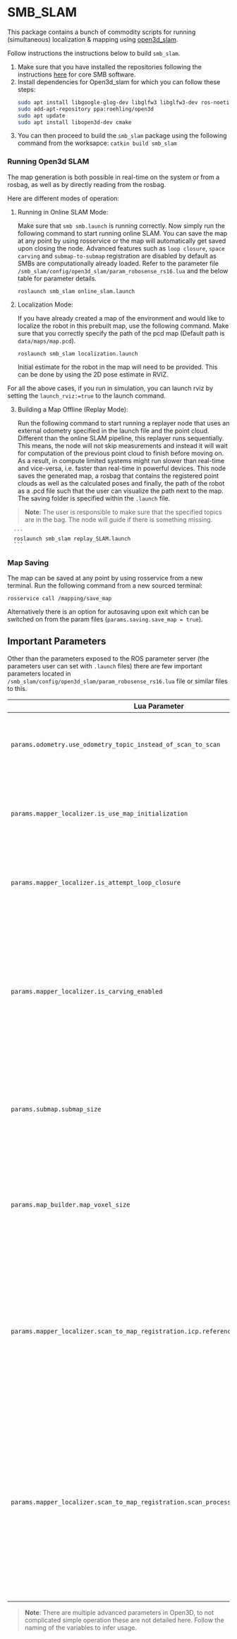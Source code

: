 # SMB_SLAM
This package contains a bunch of commodity scripts for running (simultaneous) localization & mapping using [open3d_slam](https://github.com/ETHZ-RobotX/open3d_slam_advanced_rss_2024_public).

Follow instructions the instructions below to build ```smb_slam```.

1. Make sure that you have installed the repositories following the instructions [here](https://ethz-robotx.github.io/SuperMegaBot/core-software/installation_core.html) for core SMB software.
2. Install dependencies for Open3d_slam for which you can follow these steps:
     ```bash
     sudo apt install libgoogle-glog-dev libglfw3 libglfw3-dev ros-noetic-jsk-rviz-plugins liblua5.2-dev
     sudo add-apt-repository ppa:roehling/open3d
     sudo apt update
     sudo apt install libopen3d-dev cmake
     ```
3. You can then proceed to build the `smb_slam` package using the following command from the worksapce: `catkin build smb_slam`

### Running Open3d SLAM

The map generation is both possible in real-time on the system or from a rosbag, as well as by directly reading from the rosbag. 

Here are different modes of operation:

1. Running in Online SLAM Mode:

      Make sure that `smb smb.launch` is running correctly. Now simply run the following command to start running online SLAM. You can save the map at any point by using rosservice or the map will automatically get saved upon closing the node. Advanced features such as `loop closure`, `space carving` and `submap-to-submap` registration are disabled by default as SMBs are computationally already loaded. Refer to the parameter file `/smb_slam/config/open3d_slam/param_robosense_rs16.lua` and the below table for parameter details.
      
      ```
      roslaunch smb_slam online_slam.launch
      ```

2. Localization Mode:

      If you have already created a map of the environment and would like to localize the robot in this prebuilt map, use the following command. Make sure that you correctly specify the path of the pcd map (Default path is `data/maps/map.pcd`).
      ```
      roslaunch smb_slam localization.launch 
      ```
     Initial estimate for the robot in the map will need to be provided. This can be done by using the 2D pose estimate in RVIZ.
   
For all the above cases, if you run in simulation, you can launch rviz by setting the `launch_rviz:=true` to the launch command.


3. Building a Map Offline (Replay Mode):

     Run the following command to start running a replayer node that uses an external odometry specified in the launch file and the point cloud. Different than the online SLAM pipeline, this replayer runs sequentially. This means, the node will not skip measurements and instead it will wait for computation of the previous point cloud to finish before moving on. As a result, in compute limited systems might run slower than real-time and vice-versa, i.e. faster than real-time in powerful devices. This node saves the generated map, a rosbag that contains the registered point clouds as well as the calculated poses and finally, the path of the robot as a .pcd file such that the user can visualize the path next to the map. The saving folder is specified within the `.launch` file.
     
> **Note**: The user is responsible to make sure that the specified topics are in the bag. The node will guide if there is something missing.

      ```
      roslaunch smb_slam replay_SLAM.launch
      ```

### Map Saving

The map can be saved at any point by using rosservice from a new terminal. Run the following command from a new sourced terminal:
```
rosservice call /mapping/save_map
```
Alternatively there is an option for autosaving upon exit which can be switched on from the param files (`params.saving.save_map = true`).


## Important Parameters

Other than the parameters exposed to the ROS parameter server (the parameters user can set with `.launch` files) there are few important parameters located in `/smb_slam/config/open3d_slam/param_robosense_rs16.lua` file or similar files to this.

| Lua Parameter                             | Type     | Description                                                                                                                                                                                                        |
| ----------------------------------------- | -------- | ---------------------------------------------------------------------------------------------------------------------------------------------------------------------------------------------------------------- |
| `params.odometry.use_odometry_topic_instead_of_scan_to_scan` | `bool` | If true, O3D uses the external odometry specified in the `.launch` file. |
| `params.mapper_localizer.is_use_map_initialization` | `bool`  | If true, O3D runs in localization mode and uses the given map, specified in the LUA file. |
| `params.mapper_localizer.is_attempt_loop_closure ` | ` bool` | if true, O3D does loop-closures. This feature is power hungry, use responsibly. |
| `params.mapper_localizer.is_carving_enabled` | `bool` | if true, O3D does space carving. If a previously occupied space is re-observed to be empty, that voxel is cleaned. Effective against dynamic obstables. Increses computation is enabled.|
| `params.submap.submap_size` | `double` | The submap size in meters, if increased each submap contains more data but computation increases.|
| `params.map_builder.map_voxel_size ` | `double` | The voxel size of the map, subsequently of the submap. Defines the resolution of the map that is used for localization purposes. |
| `params.mapper_localizer.scan_to_map_registration.icp.reference_cloud_seting_period` | `double` | The refence setting period in seconds. If you decrease (> 0.0s) the localization becomes more robust but computation increases. If rapid motions are done, the decrease in the period can help.|
| `params.mapper_localizer.scan_to_map_registration.scan_processing.voxel_size` | `double` | The voxel size used for the registration. This parameter should not be set smaller than the map voxel size, as it would be meaningless. If set smaller the localization resolution increases but also sensitivity to noise and computational limitations. |


> **Note**: There are multiple advanced parameters in Open3D, to not complicated simple operation these are not detailed here. Follow the naming of the variables to infer usage.
